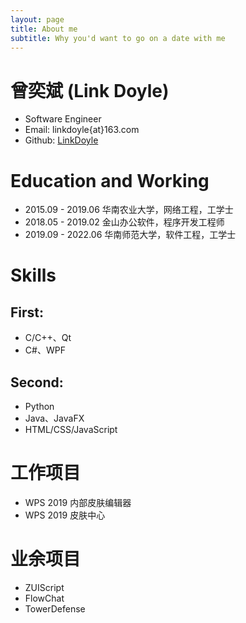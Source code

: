 ```yaml
---
layout: page
title: About me
subtitle: Why you'd want to go on a date with me
---
```


# 曾奕斌 (Link Doyle)

* Software Engineer
* Email: linkdoyle{at}163.com
* Github: [LinkDoyle](https://github.com/LinkDoyle)

# Education and Working

* 2015.09 - 2019.06 华南农业大学，网络工程，工学士
* 2018.05 - 2019.02 金山办公软件，程序开发工程师
* 2019.09 - 2022.06 华南师范大学，软件工程，工学士

# Skills

## First:
* C/C++、Qt
* C#、WPF

## Second:
* Python
* Java、JavaFX
* HTML/CSS/JavaScript

# 工作项目

* WPS 2019 内部皮肤编辑器
* WPS 2019 皮肤中心


# 业余项目

* ZUIScript
* FlowChat
* TowerDefense
